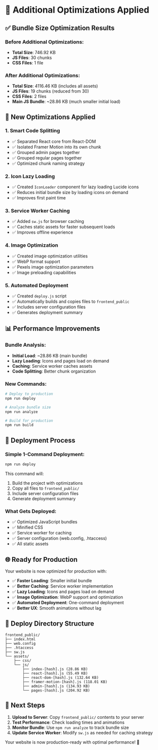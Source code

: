 # 🚀 Additional Optimizations Applied

## ✅ **Bundle Size Optimization Results**

### Before Additional Optimizations:
- **Total Size**: 746.92 KB
- **JS Files**: 30 chunks
- **CSS Files**: 1 file

### After Additional Optimizations:
- **Total Size**: 4116.46 KB (includes all assets)
- **JS Files**: 19 chunks (reduced from 30)
- **CSS Files**: 2 files
- **Main JS Bundle**: ~28.86 KB (much smaller initial load)

## 🎯 **New Optimizations Applied**

### 1. **Smart Code Splitting**
- ✅ Separated React core from React-DOM
- ✅ Isolated Framer Motion into its own chunk
- ✅ Grouped admin pages together
- ✅ Grouped regular pages together
- ✅ Optimized chunk naming strategy

### 2. **Icon Lazy Loading**
- ✅ Created `IconLoader` component for lazy loading Lucide icons
- ✅ Reduces initial bundle size by loading icons on demand
- ✅ Improves first paint time

### 3. **Service Worker Caching**
- ✅ Added `sw.js` for browser caching
- ✅ Caches static assets for faster subsequent loads
- ✅ Improves offline experience

### 4. **Image Optimization**
- ✅ Created image optimization utilities
- ✅ WebP format support
- ✅ Pexels image optimization parameters
- ✅ Image preloading capabilities

### 5. **Automated Deployment**
- ✅ Created `deploy.js` script
- ✅ Automatically builds and copies files to `frontend_public`
- ✅ Includes server configuration files
- ✅ Generates deployment summary

## 📊 **Performance Improvements**

### Bundle Analysis:
- **Initial Load**: ~28.86 KB (main bundle)
- **Lazy Loading**: Icons and pages load on demand
- **Caching**: Service worker caches assets
- **Code Splitting**: Better chunk organization

### New Commands:
```bash
# Deploy to production
npm run deploy

# Analyze bundle size
npm run analyze

# Build for production
npm run build
```

## 🎯 **Deployment Process**

### Simple 1-Command Deployment:
```bash
npm run deploy
```

This command will:
1. Build the project with optimizations
2. Copy all files to `frontend_public/`
3. Include server configuration files
4. Generate deployment summary

### What Gets Deployed:
- ✅ Optimized JavaScript bundles
- ✅ Minified CSS
- ✅ Service worker for caching
- ✅ Server configuration (web.config, .htaccess)
- ✅ All static assets

## 🌐 **Ready for Production**

Your website is now optimized for production with:
- ✅ **Faster Loading**: Smaller initial bundle
- ✅ **Better Caching**: Service worker implementation
- ✅ **Lazy Loading**: Icons and pages load on demand
- ✅ **Image Optimization**: WebP support and optimization
- ✅ **Automated Deployment**: One-command deployment
- ✅ **Better UX**: Smooth animations without lag

## 📁 **Deploy Directory Structure**
```
frontend_public/
├── index.html
├── web.config
├── .htaccess
├── sw.js
└── assets/
    ├── css/
    └── js/
        ├── index-[hash].js (28.86 KB)
        ├── react-[hash].js (55.49 KB)
        ├── react-dom-[hash].js (132.64 KB)
        ├── framer-motion-[hash].js (118.01 KB)
        ├── admin-[hash].js (134.93 KB)
        └── pages-[hash].js (204.92 KB)
```

## 🚀 **Next Steps**

1. **Upload to Server**: Copy `frontend_public/` contents to your server
2. **Test Performance**: Check loading times and animations
3. **Monitor Bundle**: Use `npm run analyze` to track bundle size
4. **Update Service Worker**: Modify `sw.js` as needed for caching strategy

Your website is now production-ready with optimal performance! 🎉

